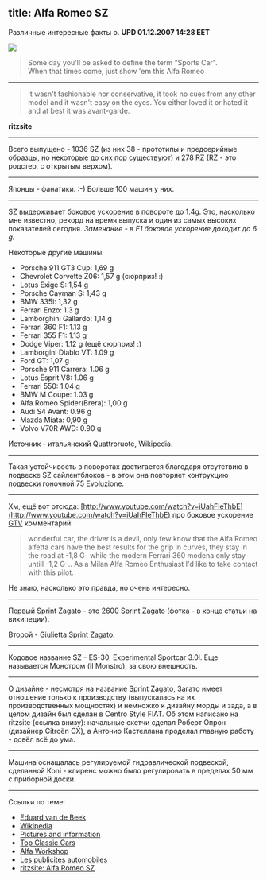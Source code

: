 title: Alfa Romeo SZ
----

Различные интересные факты о. <b>UPD 01.12.2007 14:28 EET</b>

<a href="http://upload.wikimedia.org/wikipedia/commons/f/f3/Alfa_Romeo_SZ.JPG"><img src="http://upload.wikimedia.org/wikipedia/commons/thumb/f/f3/Alfa_Romeo_SZ.JPG/250px-Alfa_Romeo_SZ.JPG"></a>

> Some day you'll be asked to define the term "Sports Car". <br/>
> When that times come, just show 'em this Alfa Romeo

----

> It wasn't fashionable nor conservative, it took no cues from any other model
> and it wasn't easy on the eyes. You either loved it or hated it and at best it
> was avant-garde.

**ritzsite**

----

Всего выпущено - 1036 SZ (из них 38 - прототипы и предсерийные образцы, но
некоторые до сих пор существуют) и 278 RZ (RZ - это родстер, с открытым верхом).

----

Японцы - фанатики. :-) Больше 100 машин у них.

----

SZ выдерживает боковое ускорение в повороте до 1.4g. Это, насколько мне
известно, рекорд на время выпуска и один из самых высоких показателей
сегодня. <span class="note">*Замечание - в F1 боковое ускорение доходит до 6
g.*</span>

Некоторые другие машины:

* Porsche 911 GT3 Cup: 1,69 g
* Chevrolet Corvette Z06: 1,57 g (сюрприз! :)
* Lotus Exige S: 1,54 g
* Porsche Cayman S: 1,43 g
* BMW 335i: 1,32 g
* Ferrari Enzo: 1.3 g
* Lamborghini Gallardo: 1,14 g
* Ferrari 360 F1: 1.13 g
* Ferrari 355 F1: 1.13 g
* Dodge Viper: 1.12 g (ещё сюрприз! :)
* Lamborgini Diablo VT: 1.09 g
* Ford GT: 1,07 g
* Porsche 911 Carrera: 1.06 g
* Lotus Esprit V8: 1.06 g
* Ferrari 550: 1.04 g
* BMW M Coupe: 1.03 g
* Alfa Romeo Spider(Brera): 1,00 g
* Audi S4 Avant: 0.96 g
* Mazda Miata: 0,90 g
* Volvo V70R AWD: 0.90 g


Источник - итальянский Quattroruote, Wikipedia.

----

Такая устойчивость в поворотах достигается благодаря отсутствию в подвеске SZ
сайлентблоков - в этом она повторяет контрукцию подвески гоночной 75
Evoluzione.

----

Хм, ещё вот отсюда: [http://www.youtube.com/watch?v=iUahFIeThbE](http://www.youtube.com/watch?v=iUahFIeThbE) про боковое ускорение [GTV](http://en.wikipedia.org/wiki/Alfa_Romeo_Alfetta#GT.2C_GTV_and_GTV6) комментарий:

> wonderful car, the driver is a devil, only few know that the Alfa Romeo
> alfetta cars have the best results for the grip in curves, they stay in the
> road at -1,8 G- while the modern Ferrari 360 modena only stay untill -1,2
> G-.. As a Milan Alfa Romeo Enthusiast I'd like to take contact with this
> pilot.

Не знаю, насколько это правда, но очень интересно.

----

Первый Sprint Zagato - это [2600 Sprint Zagato](http://en.wikipedia.org/wiki/Alfa_Romeo_2600) (фотка - в конце статьи на википедии).

Второй - [Giulietta Sprint Zagato](http://en.wikipedia.org/wiki/File:Alfa_Romeo_Giulietta_SZ_Sprint_Zagato.jpg).

----

Кодовое название SZ - ES-30, Experimental Sportcar 3.0l. Еще называется Монстром (Il Monstro), за свою внешность.

----

О дизайне - несмотря на название Sprint Zagato, Загато имеет отношение только к
производству (выпускалась на их производственных мощностях) и немножко к дизайну
морды и зада, а в целом дизайн был сделан в Centro Style FIAT. Об этом написано
на ritzsite (ссылка внизу): начальные скетчи сделал Роберт Опрон (дизайнер
Citroën CX), а Антонио Кастеллана проделал главную работу - довёл всё до ума.

----

Машина оснащалась регулируемой гидравлической подвеской, сделанной Koni -
клиренс можно было регулировать в пределах 50 мм с приборной доски.

----

Ссылки по теме:

* [Eduard van de Beek](http://home.wxs.nl/~evdbeek/monster.html)
* [Wikipedia](http://en.wikipedia.org/wiki/Alfa_Romeo_SZ)
* [Pictures and information](http://www.diseno-art.com/encyclopedia/vehicles/road/cars/alfa_romeo_sz.html)
* [Top Classic Cars](http://www.topclassiccars.com/alfa-romeo-sz.html)
* [Alfa Workshop](http://www.alfaworkshop.co.uk/alfa_sz.shtml)
* [Les publicites automobiles](http://www.auto-pub.net/page_Alfa_SZ_cat.htm)
* [ritzsite: Alfa Romeo SZ](http://www.ritzsite.net/Alfa_SZ-RZ/02_Alfa_SZ-RZ.htm)
